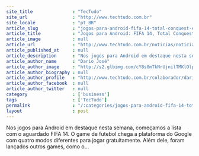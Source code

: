 ```yaml
---
site_title               : "TecTudo"
site_url                 : "http://www.techtudo.com.br"
site_locale              : "pt_BR"
article_slug             : "jogos-para-android-fifa-14-total-conquest-e-outros-tops-desta-semana"
article_title            : "Jogos para Android: FIFA 14, Total Conquest e outros tops desta semana"
article_image            : null
article_url              : "http://www.techtudo.com.br/noticias/noticia/2013/09/jogos-para-android-fifa-14-total-conquest-e-outros-tops-desta-semana.html"
article_published_at     : null
article_description      : "Nos jogos para Android em destaque nesta semana, começamos a lista com o aguardado FIFA 14. O game de futebol chega a plataforma do Google com quatro modos diferentes para jogar gratuitamente. Além dele, foram lançados outros games, como o..."
article_author_name      : "Dario José"
article_author_image     : "http://s2.glbimg.com/cY8s0mTkNrUjnilTMKlOlprI6JY=/30x30/s2.glbimg.com/oz-u71oAJzMtYKs_BZOTrPaqRxU=/140x140/s.glbimg.com/po/tt2/f/original/2013/11/12/dario.jpg"
article_author_biography : null
article_author_profile   : "http://www.techtudo.com.br/colaborador/dario-jose.html"
article_author_facebook  : null
article_author_twitter   : null
category                 : ['business']
tags                     : ['TecTudo']
permalink                : "/:categories/jogos-para-android-fifa-14-total-conquest-e-outros-tops-desta-semana/"
layout                   : post
---
```


Nos jogos para Android em destaque nesta semana, começamos a lista com o aguardado FIFA 14. O game de futebol chega a plataforma do Google com quatro modos diferentes para jogar gratuitamente. Além dele, foram lançados outros games, como o...
